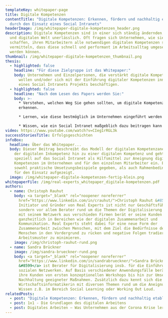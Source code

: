 ```yaml
---
templateKey: whitepaper-page
title: Digitale Kompetenzen
contentTitle: "Digitale Kompetenzen: Erkennen, fördern und nachhaltig etablieren
  durch den Einsatz eines Social Intranets"
headerImage: /img/whitepaper-digitale-kompetenzen_header.png
description: Digitale Kompetenzen sind in einer sich ständig ändernden, globalen
  und digitalen Welt unerlässlich. Oft fragen sich Unternehmen, wie sie es
  schaffen, ihren Mitarbeitern alle notwendigen digitalen Kompetenzen so zu
  vermitteln, dass diese schnell und performant im Arbeitsalltag umgesetzt
  werden können.
thumbnail: /img/whitepaper-digitale-kompetenzen_thumbnail.png
thesis:
  - highlighted: false
    headline: "Für diese Zielgruppe ist das Whitepaper:"
    body: Unternehmen und Einzelpersonen, die verstärkt digitale Kompetenzen fördern
      wollen und/oder sich mit der Einführung digitaler Kompetenzen innerhalb
      eines Social Intranets Projekts beschäftigen.
  - highlighted: false
    headline: "Nach dem Lesen des Papers werden Sie:"
    body: >-
      * Verstehen, welchen Weg Sie gehen sollten, um digitale Kompetenzen zu
      erkennen.

      * Lernen, wie diese bestmöglich im Unternehmen eingeführt werden können.

      * Wissen, wie ein Social Intranet maßgeblich dazu beitragen kann digitale Kompetenzen zu fördern.
video: https://www.youtube.com/watch?v=CIeg1rRGL3k
successStoriesTitle: Erfolgsgeschichten
infoBox:
  headline: Über das Whitepaper...
  body: Dieser Beitrag beschreibt das Modell der digitalen Kompetenzaneignung von
    der digitalen Inkompetenz hin zu einer digitalen Kompetenz und geht dabei
    speziell auf das Social Intranet als Hilfsmittel zur Aneignung digitaler
    Kompetenzen im Unternehmen und für den einzelnen Mitarbeiter ein. Es werden
    sowohl praktische Umsetzungsbeispiele gegeben, als auch Rahmenbedingungen
    für den Einsatz aufgezeigt.
  image: /img/whitepaper-digitale-kompetenzen-fertig-klein.png
whitepaperFile: /img/real-experts_whitepaper_digitale-kompetenzen.pdf
authors:
  - name: Christoph Rauhut
    body: <a target="_blank" rel="noopener noreferrer"
      href="https://www.linkedin.com/in/crauhut/">Christoph Rauhut &#8599</a>,
      Initiator und Gründer von Real Experts ist nicht nur Geschäftsführer,
      sondern vor allem Berater rund um die Themen der Digitalisierung. Zusammen
      mit seinem Netzwerk aus verschieden Firmen berät er seine Kunden
      ganzheitlich in Bereichen wie der digitalen Zusammenarbeit und
      Kommunikation. Real Experts steht dabei für eine neue Form der
      Zusammenarbeit zwischen Menschen, mit dem Ziel die Bedürfnisse des
      Menschen in den Vordergrund zu rücken und negative Folgen tradierter
      Arbeitsmuster zu minimieren.
    image: /img/christoph-rauhut-rund.png
  - name: Sandra Brückner
    image: /img/sandra-brueckner-rund.png
    body: <a target="_blank" rel="noopener noreferrer"
      href="https://www.linkedin.com/in/sandrabrueckner/">Sandra Brückner
      &#8599</a> ist Berater für Digitalisierung insb. für die Einführung von
      sozialen Netzwerken. Auf Basis verschiedener Anwendungsfälle berät sie
      ihre Kunden von ersten konzeptionellen Workshops bis hin zur Umsetzung und
      Nachhaltung geeigneter Maßnahmen. Zusätzlich dazu kennt sich die studierte
      Wirtschaftsinformatikerin mit diversen Themen rund um die Aneignung von
      Wissen z.B. im Bereich Social Learning oder Working Out Loud.
relatedPosts:
  - post: "Digitale Kompetenzen: Erkennen, fördern und nachhaltig etablieren"
  - post: 1x1 - Die Grundlagen des digitalen Arbeitens
  - post: Digitales Arbeiten – Was Unternehmen aus der Corona Krise lernen müssen
---
```

